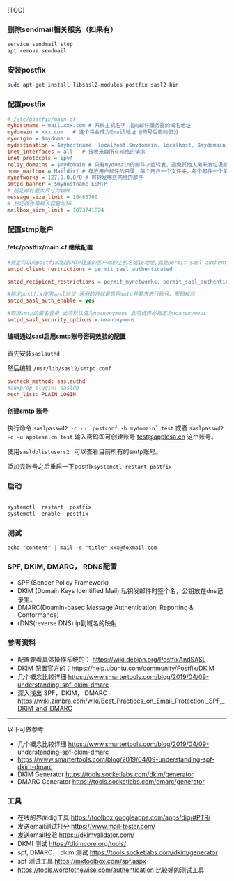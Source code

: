 
[TOC]

### 删除sendmail相关服务（如果有）

```bash
service sendmail stop
apt remove sendmail
```


### 安装postfix
```bash
sudo apt-get install libsasl2-modules postfix sasl2-bin

```


### 配置postfix

```ini
# /etc/postfix/main.cf
myhostname = mail.xxx.com # 系统主机名字,指向邮件服务器的域名地址
mydomain = xxx.com   # 这个将会成为Email地址 @符号后面的部分
myorigin = $mydomain  
mydestination = $myhostname, localhost.$mydomain, localhost, $mydomain  # 可接收邮件的主机和域名
inet_interfaces = all   # 接收来自所有网络的请求
inet_protocols = ipv4
relay_domains = $mydomain # 只有mydomain的邮件才能转发，避免其他人用来发垃圾邮件
home_mailbox = Maildir/ # 存放用户邮件的目录，每个用户一个文件夹，每个邮件一个单独文件。还有一种Mailbox方式，同一个用户全部邮件内容为单个文件， 默认保存在/var/spool/mail/这个目录下面
mynetworks = 127.0.0.0/8 # 可转发哪些网络的邮件
smtpd_banner = $myhostname ESMTP 
# 规定邮件最大尺寸为10M 
message_size_limit = 10485760 
# 规定收件箱最大容量为1G 
mailbox_size_limit = 1073741824 

```

### 配置stmp账户

#### /etc/postfix/main.cf 继续配置

```ini
#指定可以向postfix发起SMTP连接的客户端的主机名或ip地址,此处permit_sasl_authenticated意思是允许通过了sasl认证的所有用户
smtpd_client_restrictions = permit_sasl_authenticated

smtpd_recipient_restrictions = permit_mynetworks, permit_sasl_authenticated, 

#指定postfix使用sasl验证 通俗的将就是启用smtp并要求进行账号、密码校验
smtpd_sasl_auth_enable = yes

#取消smtp的匿名登录 此项默认值为noanonymous 此项请务必指定为noanonymous
smtpd_sasl_security_options = noanonymous

```

#### 编辑通过sasl启用smtp账号密码效验的配置

首先安装`saslauthd`

然后编辑 `/usr/lib/sasl2/smtpd.conf`

```ini
pwcheck_method: saslauthd
#auxprop_plugin: sasldb
mech_list: PLAIN LOGIN

```

#### 创建smtp 账号

执行命令 ``saslpasswd2 -c -u `postconf -h mydomain` test`` 或者 `saslpasswd2 -c -u applesa.cn test`
输入密码即可创建账号 test@applesa.cn 这个账号。

使用`sasldblistusers2 ` 可以查看目前所有的smtp账号。

添加完账号之后重启一下postfix`systemctl restart postfix`


### 启动
```bash

systemctl  restart  postfix
systemctl  enable  postfix
```

### 测试
`echo "content" | mail -s "title" xxx@foxmail.com`

### SPF, DKIM, DMARC， RDNS配置
- SPF (Sender Policy Framework)
- DKIM (Domain Keys Identified Mail) 私钥发邮件时签个名，公钥放在dns记录里。
- DMARC(Doamin-based Message Authentication, Reporting & Conformance)
- rDNS(reverse DNS) ip到域名的映射


### 参考资料
- 配置要看具体操作系统的： https://wiki.debian.org/PostfixAndSASL
- DKIM 配置官方的：https://help.ubuntu.com/community/Postfix/DKIM
- 几个概念比较详细 https://www.smartertools.com/blog/2019/04/09-understanding-spf-dkim-dmarc
- 深入浅出 SPF，DKIM， DMARC https://wiki.zimbra.com/wiki/Best_Practices_on_Email_Protection:_SPF,_DKIM_and_DMARC

-----------

以下可做参考
- 几个概念比较详细 https://www.smartertools.com/blog/2019/04/09-understanding-spf-dkim-dmarc
- https://www.smartertools.com/blog/2019/04/09-understanding-spf-dkim-dmarc
- DKIM Generator https://tools.socketlabs.com/dkim/generator
- DMARC Generator https://tools.socketlabs.com/dmarc/generator


### 工具
- 在线的界面dig工具 https://toolbox.googleapps.com/apps/dig/#PTR/
- 发送email测试打分 https://www.mail-tester.com/   
- 发送email校验 https://dkimvalidator.com/
- DKMI 测试 https://dkimcore.org/tools/
- spf, DMARC， dkim 测试 https://tools.socketlabs.com/dkim/generator
- spf 测试工具 https://mxtoolbox.com/spf.aspx
- https://tools.wordtothewise.com/authentication 比较好的测试工具


